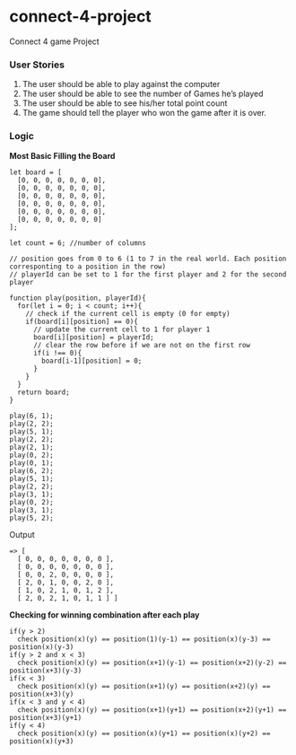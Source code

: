 # connect-4-project
Connect 4 game Project 

### User Stories

1. The user should be able to play against the computer
2. The user should be able to see the number of Games he’s played
3. The user should be able to see his/her total point count
4. The game should tell the player who won the game after it is over.


### Logic
**Most Basic Filling the Board**
```
let board = [
  [0, 0, 0, 0, 0, 0, 0], 
  [0, 0, 0, 0, 0, 0, 0], 
  [0, 0, 0, 0, 0, 0, 0], 
  [0, 0, 0, 0, 0, 0, 0], 
  [0, 0, 0, 0, 0, 0, 0], 
  [0, 0, 0, 0, 0, 0, 0]
];

let count = 6; //number of columns

// position goes from 0 to 6 (1 to 7 in the real world. Each position corresponting to a position in the row)
// playerId can be set to 1 for the first player and 2 for the second player

function play(position, playerId){
  for(let i = 0; i < count; i++){
    // check if the current cell is empty (0 for empty)
    if(board[i][position] == 0){
      // update the current cell to 1 for player 1
      board[i][position] = playerId;
      // clear the row before if we are not on the first row
      if(i !== 0){
        board[i-1][position] = 0;
      }
    }
  }
  return board; 
}

play(6, 1);
play(2, 2);
play(5, 1);
play(2, 2);
play(2, 1);
play(0, 2);
play(0, 1);
play(6, 2);
play(5, 1);
play(2, 2);
play(3, 1);
play(0, 2);
play(3, 1);
play(5, 2);
```
Output
```
=> [ 
  [ 0, 0, 0, 0, 0, 0, 0 ],
  [ 0, 0, 0, 0, 0, 0, 0 ],
  [ 0, 0, 2, 0, 0, 0, 0 ],
  [ 2, 0, 1, 0, 0, 2, 0 ],
  [ 1, 0, 2, 1, 0, 1, 2 ],
  [ 2, 0, 2, 1, 0, 1, 1 ] ]
```
**Checking for winning combination after each play**

```
if(y > 2)
  check position(x)(y) == position(1)(y-1) == position(x)(y-3) == position(x)(y-3)
if(y > 2 and x < 3)
  check position(x)(y) == position(x+1)(y-1) == position(x+2)(y-2) == position(x+3)(y-3)
if(x < 3)
  check position(x)(y) == position(x+1)(y) == position(x+2)(y) == position(x+3)(y)
if(x < 3 and y < 4)
  check position(x)(y) == position(x+1)(y+1) == position(x+2)(y+1) == position(x+3)(y+1)
if(y < 4)
  check position(x)(y) == position(x)(y+1) == position(x)(y+2) == position(x)(y+3)
```
